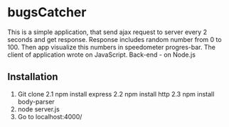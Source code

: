 # bugsCatcher

This is a simple application, that send ajax request to server every 2 seconds and get response. Response includes random number from 0 to 100. 
Then app visualize this numbers in speedometer progres-bar.
The client of application wrote on JavaScript. Back-end - on Node.js


## Installation

1. Git clone
2.1 npm install express
2.2 npm install http
2.3 npm install body-parser
3. node server.js
4. Go to localhost:4000/
